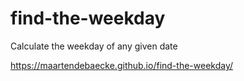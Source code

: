 # find-the-weekday
Calculate the weekday of any given date 

https://maartendebaecke.github.io/find-the-weekday/
